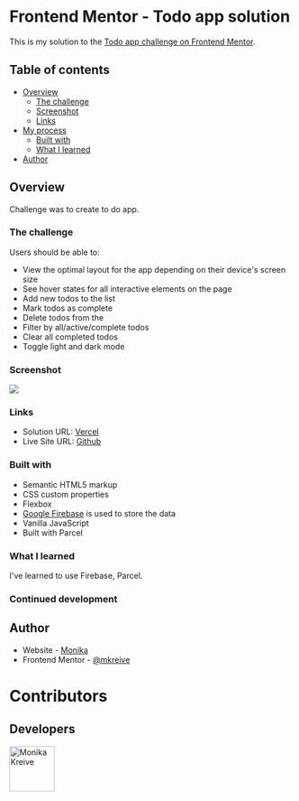 # Frontend Mentor - Todo app solution

This is my solution to the [Todo app challenge on Frontend Mentor](https://www.frontendmentor.io/challenges/todo-app-Su1_KokOW).

## Table of contents

-   [Overview](#overview)
    -   [The challenge](#the-challenge)
    -   [Screenshot](#screenshot)
    -   [Links](#links)
-   [My process](#my-process)
    -   [Built with](#built-with)
    -   [What I learned](#what-i-learned)
-   [Author](#author)

## Overview

Challenge was to create to do app.

### The challenge

Users should be able to:

-   View the optimal layout for the app depending on their device's screen size
-   See hover states for all interactive elements on the page
-   Add new todos to the list
-   Mark todos as complete
-   Delete todos from the 
-   Filter by all/active/complete todos
-   Clear all completed todos
-   Toggle light and dark mode


### Screenshot

![](https://res.cloudinary.com/kreiva/image/upload/v1665132907/Screenshot_2022-10-07_at_10.52.36_coqwdu.png)

### Links

-   Solution URL: [Vercel](https://github.com/mkreive/toDoApp)
-   Live Site URL: [Github](https://github.com/mkreive/toDoApp)

### Built with

- Semantic HTML5 markup
- CSS custom properties
- Flexbox
- [Google Firebase](https://firebase.google.com/) is used to store the data
- Vanilla JavaScript
- Built with Parcel


### What I learned

I've learned to use Firebase, Parcel.

### Continued development



## Author

- Website - [Monika](https://github.com/mkreive)
- Frontend Mentor - [@mkreive](https://www.frontendmentor.io/profile/yourusername)

# Contributors

## Developers

[//]: contributor-faces

<a href="https://github.com/mkreive"><img src="https://res.cloudinary.com/kreiva/image/upload/v1665136364/as_uwjvbi.png" title="Monika Kreive" width="80" height="80"></a>

[//]: contributor-faces
